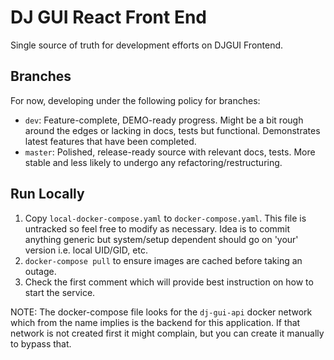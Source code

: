 # DJ GUI React Front End

Single source of truth for development efforts on DJGUI Frontend.

## Branches
For now, developing under the following policy for branches:
- `dev`: Feature-complete, DEMO-ready progress. Might be a bit rough around the edges or lacking in docs, tests but functional. Demonstrates latest features that have been completed.
- `master`: Polished, release-ready source with relevant docs, tests. More stable and less likely to undergo any refactoring/restructuring.

## Run Locally

1) Copy `local-docker-compose.yaml` to `docker-compose.yaml`. This file is untracked so feel free to modify as necessary. Idea is to commit anything generic but system/setup dependent should go on 'your' version i.e. local UID/GID, etc.
2) `docker-compose pull` to ensure images are cached before taking an outage.
3) Check the first comment which will provide best instruction on how to start the service.

NOTE: The docker-compose file looks for the `dj-gui-api` docker network which from the name implies is the backend for this application. If that network is not created first it might complain, but you can create it manually to bypass that.